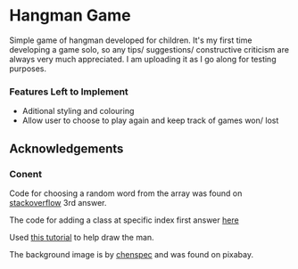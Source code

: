 # Hangman Game

Simple game of hangman developed for children. It's my first time developing a game solo, so any tips/ suggestions/ constructive criticism are always very much appreciated. I am uploading it as I go along for testing purposes.  

### Features Left to Implement
* Aditional styling and colouring
* Allow user to choose to play again and keep track of games won/ lost

## Acknowledgements
### Conent
Code for choosing a random word from the array was found on [stackoverflow](https://stackoverflow.com/questions/42211863/pick-a-random-item-from-a-javascript-array) 3rd answer.

The code for adding a class at specific index first answer [here](https://stackoverflow.com/questions/49314884/elementindex-addclass-does-not-work/49314942)

Used [this tutorial](https://developer.mozilla.org/en-US/docs/Web/API/Canvas_API/Tutorial) to help draw the man. 

The background image is by [chenspec](https://pixabay.com/illustrations/brain-mind-light-bulb-bulb-5431134/) and was found on pixabay.